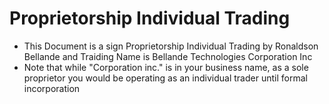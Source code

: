 # Proprietorship Individual Trading

- This Document is a sign Proprietorship Individual Trading by Ronaldson Bellande and Traiding Name is Bellande Technologies Corporation Inc
- Note that while "Corporation inc." is in your business name, as a sole proprietor you would be operating as an individual trader until formal incorporation

